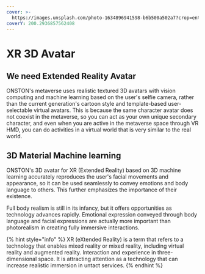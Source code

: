 ```yaml
---
cover: >-
  https://images.unsplash.com/photo-1634896941598-b6b500a502a7?crop=entropy&cs=srgb&fm=jpg&ixid=MnwxOTcwMjR8MHwxfHNlYXJjaHwzfHwzZCUyMGF2YXRhcnxlbnwwfHx8fDE2MzkyNTIwMDk&ixlib=rb-1.2.1&q=85
coverY: 200.2936857562408
---
```


# XR 3D Avatar

## We need Extended Reality Avatar

ONSTON's metaverse uses realistic textured 3D avatars with vision computing and machine learning based on the user's selfie camera, rather than the current generation's cartoon style and template-based user-selectable virtual avatars. This is because the same character avatar does not coexist in the metaverse, so you can act as your own unique secondary character, and even when you are active in the metaverse space through VR HMD, you can do activities in a virtual world that is very similar to the real world.

## 3D Material Machine learning

ONSTON's 3D avatar for XR (Extended Reality) based on 3D machine learning accurately reproduces the user's facial movements and appearance, so it can be used seamlessly to convey emotions and body language to others. This further emphasizes the importance of their existence.&#x20;

Full body realism is still in its infancy, but it offers opportunities as technology advances rapidly. Emotional expression conveyed through body language and facial expressions are actually more important than photorealism in creating fully immersive interactions.

{% hint style="info" %}
XR (eXtended Reality) is a term that refers to a technology that enables mixed reality or mixed reality, including virtual reality and augmented reality. Interaction and experience in three-dimensional space. It is attracting attention as a technology that can increase realistic immersion in untact services.
{% endhint %}
